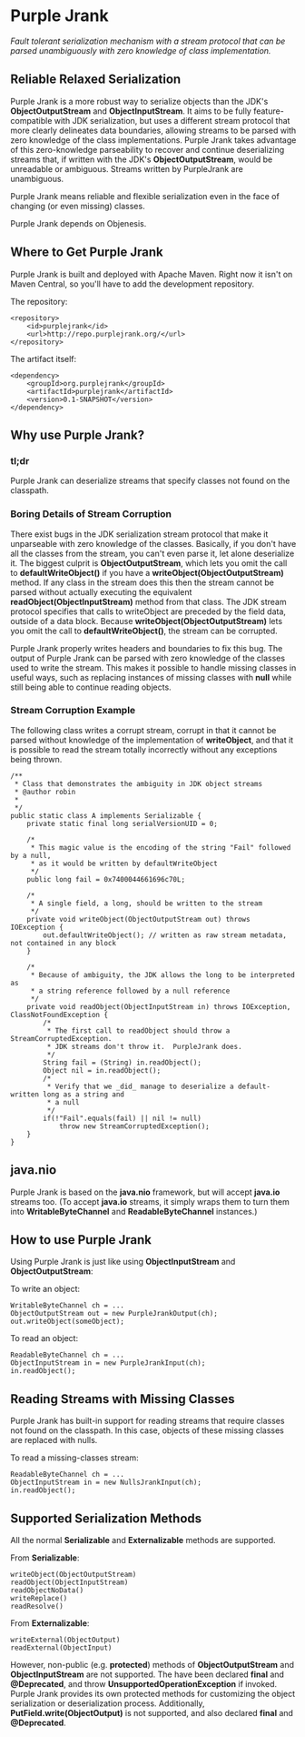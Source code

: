 # Purple Jrank
_Fault tolerant serialization mechanism with a stream protocol that can be parsed unambiguously with zero knowledge of class implementation._

## Reliable Relaxed Serialization
Purple Jrank is a more robust way to serialize objects than the JDK's **ObjectOutputStream** and **ObjectInputStream**.  It aims to be fully feature-compatible with JDK serialization, but uses a different stream protocol that more clearly delineates data boundaries, allowing streams to be parsed with zero knowledge of the class implementations.  Purple Jrank takes advantage of this zero-knowledge parseability to recover and continue deserializing streams that, if written with the JDK's **ObjectOutputStream**, would be unreadable or ambiguous.  Streams written by PurpleJrank are unambiguous.

Purple Jrank means reliable and flexible serialization even in the face of changing (or even missing) classes.

Purple Jrank depends on Objenesis.

## Where to Get Purple Jrank

Purple Jrank is built and deployed with Apache Maven.  Right now it isn't on Maven Central, so you'll have to add the development repository.

The repository:

    <repository>
        <id>purplejrank</id>
        <url>http://repo.purplejrank.org/</url>
    </repository>

The artifact itself:

    <dependency>
        <groupId>org.purplejrank</groupId>
        <artifactId>purplejrank</artifactId>
        <version>0.1-SNAPSHOT</version>
    </dependency>

## Why use Purple Jrank?
### tl;dr
Purple Jrank can deserialize streams that specify classes not found on the classpath.

### Boring Details of Stream Corruption
There exist bugs in the JDK serialization stream protocol that make it unparseable with zero knowledge of the classes.  Basically, if you don't have all the classes from the stream, you can't even parse it, let alone deserialize it.  The biggest culprit is **ObjectOutputStream**, which lets you omit the call to **defaultWriteObject()** if you have a **writeObject(ObjectOutputStream)** method.  If any class in the stream does this then the stream cannot be parsed without actually executing the equivalent **readObject(ObjectInputStream)** method from that class.  The JDK stream protocol specifies that calls to writeObject are preceded by the field data, outside of a data block.  Because **writeObject(ObjectOutputStream)** lets you omit the call to **defaultWriteObject()**, the stream can be corrupted.

Purple Jrank properly writes headers and boundaries to fix this bug.  The output of Purple Jrank can be parsed with zero knowledge of the classes used to write the stream.  This makes it possible to handle missing classes in useful ways, such as replacing instances of missing classes with **null** while still being able to continue reading objects.

### Stream Corruption Example
The following class writes a corrupt stream, corrupt in that it cannot be parsed without knowledge of the implementation of **writeObject**, and that it is possible to read the stream totally incorrectly without any exceptions being thrown.

	/**
	 * Class that demonstrates the ambiguity in JDK object streams
	 * @author robin
	 *
	 */
	public static class A implements Serializable {
		private static final long serialVersionUID = 0;

		/*
		 * This magic value is the encoding of the string "Fail" followed by a null,
		 * as it would be written by defaultWriteObject
		 */
		public long fail = 0x7400044661696c70L;

		/*
		 * A single field, a long, should be written to the stream
		 */
		private void writeObject(ObjectOutputStream out) throws IOException {
			out.defaultWriteObject(); // written as raw stream metadata, not contained in any block
		}

		/*
		 * Because of ambiguity, the JDK allows the long to be interpreted as 
		 * a string reference followed by a null reference
		 */
		private void readObject(ObjectInputStream in) throws IOException, ClassNotFoundException {
			/*
			 * The first call to readObject should throw a StreamCorruptedException.
			 * JDK streams don't throw it.  PurpleJrank does.
			 */
			String fail = (String) in.readObject();
			Object nil = in.readObject();
			/*
			 * Verify that we _did_ manage to deserialize a default-written long as a string and
			 * a null
			 */
			if(!"Fail".equals(fail) || nil != null)
				throw new StreamCorruptedException();
		}
	}


## java.nio

Purple Jrank is based on the **java.nio** framework, but will accept **java.io** streams too.  (To accept **java.io** streams, it simply wraps them to turn them into **WritableByteChannel** and **ReadableByteChannel** instances.)

## How to use Purple Jrank

Using Purple Jrank is just like using **ObjectInputStream** and **ObjectOutputStream**:

To write an object:

    WritableByteChannel ch = ...
    ObjectOutputStream out = new PurpleJrankOutput(ch);
    out.writeObject(someObject);

To read an object:

    ReadableByteChannel ch = ...
    ObjectInputStream in = new PurpleJrankInput(ch);
    in.readObject();

## Reading Streams with Missing Classes

Purple Jrank has built-in support for reading streams that require classes not found on the classpath.  In this case, objects of these missing classes are replaced with nulls.

To read a missing-classes stream:

    ReadableByteChannel ch = ...
    ObjectInputStream in = new NullsJrankInput(ch);
    in.readObject();

## Supported Serialization Methods

All the normal **Serializable** and **Externalizable** methods are supported.

From **Serializable**:

    writeObject(ObjectOutputStream)
    readObject(ObjectInputStream)
    readObjectNoData()
    writeReplace()
    readResolve()

From **Externalizable**:

    writeExternal(ObjectOutput)
    readExternal(ObjectInput)

However, non-public (e.g. **protected**) methods of **ObjectOutputStream** and **ObjectInputStream** are not supported.  The have been declared **final** and **@Deprecated**, and throw **UnsupportedOperationException** if invoked.  Purple Jrank provides its own protected methods for customizing the object serialization or deserialization process.  Additionally, **PutField.write(ObjectOutput)** is not supported, and also declared **final** and **@Deprecated**.